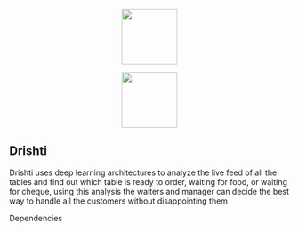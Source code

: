 <p align="center"><img src="https://i.imgur.com/NXgkPSs.png" width="100" /></p>
<p align="center"><img src="https://raw.githubusercontent.com/dwyl/repo-badges/master/highresPNGs/build-passing.png" width="100" /></p>


<h2>Drishti</h2>
Drishti uses deep learning architectures to analyze the live feed of all the tables and find out which table is ready to order, waiting for food, or waiting for cheque, using this analysis the waiters and manager can decide the best way to handle all the customers without disappointing them

Dependencies
